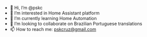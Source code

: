 - 👋 Hi, I’m @pskc
- 👀 I’m interested in Home Assistant platform
- 🌱 I’m currently learning Home Automation
- 💞️ I’m looking to collaborate on Brazilian Portuguese translations
- 📫 How to reach me: pskcruz@gmail.com

<!---
pskc/pskc is a ✨ special ✨ repository because its `README.md` (this file) appears on your GitHub profile.
You can click the Preview link to take a look at your changes.
--->
